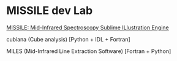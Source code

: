 # MISSILE dev Lab
[MISSILE: Mid-Infrared Spectroscopy Sublime ILlustration Engine](https://github.com/kxxdhdn/MISSILE)


cubiana (Cube analysis) [Python + IDL + Fortran]

MILES (Mid-Infrared Line Extraction Software) [Fortran + Python]
